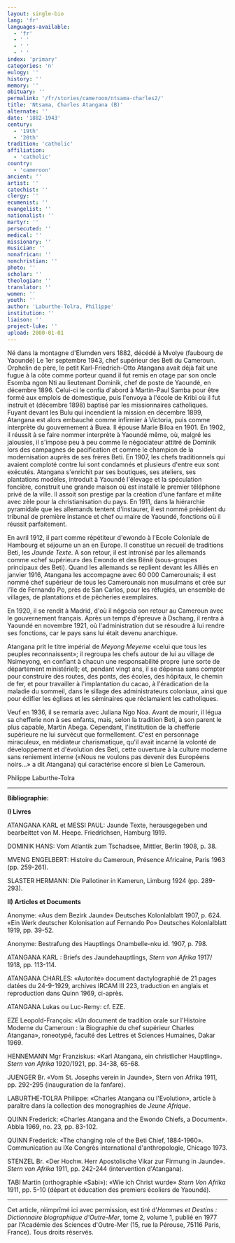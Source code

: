```yaml
---
layout: single-bio
lang: 'fr'
languages-available:
  - 'fr'
  - ' '
  - ' '
  - ' '
index: 'primary'
categories: 'n'
eulogy: ''
history: ''
memory: ''
obituary: ''
permalink: '/fr/stories/cameroon/ntsama-charles2/'
title: 'Ntsama, Charles Atangana (B)'
alternate: ''
date: '1882-1943'
century:
  - '19th'
  - '20th'
tradition: 'catholic'
affiliation:
  - 'catholic'
country:
  - 'cameroon'
ancient: ''
artist: ''
catechist: ''
clergy: ''
ecumenist: ''
evangelist: ''
nationalist: ''
martyr: ''
persecuted: ''
medical: ''
missionary: ''
musician: ''
nonafrican: ''
nonchristian: ''
photo: ''
scholar: ''
theologian: ''
translator: ''
women: ''
youth: ''
author: 'Laburthe-Tolra, Philippe'
institution: ''
liaison: ''
project-luke: ''
upload: 2000-01-01
---
```



Né dans la montagne d'Elumden vers 1882, décédé &agrave; Mvolye (faubourg de Yaoundé) Le 1er septembre 1943, chef supérieur des Beti du Cameroun. Orphelin de père, le petit Karl-Friedrich-Otto Atangana avait déjà fait une fugue à la c&ocirc;te comme porteur quand il fut remis en otage par son oncle Esomba ngon Nti au lieutenant Dominik, chef de poste de Yaoundé, en décembre 1896. Celui-ci le confia d'abord &agrave; Martin-Paul Samba pour être formé aux emplois de domestique, puis l'envoya à l'école de Kribi où il fut instruit et (décembre 1898) baptisé par les missionnaires catholiques. Fuyant devant les Bulu qui incendient la mission en décembre 1899, Atangana est alors embauché comme infirmier à Victoria, puis comme interprète du gouvernement à Buea. Il épouse Marie Biloa en 1901. En 1902, il réussit à se faire nommer interprète à Yaoundé même, où, malgré les jalousies, il s'impose peu à peu comme le négociateur attitré de Dominik lors des campagnes de pacification et comme le champion de la modernisation auprès de ses frères Beti. En 1907, les chefs traditionnels qui avaient comploté contre lui sont condamnés et plusieurs d'entre eux sont exécutés. Atangana s'enrichit par ses boutiques, ses ateliers, ses plantations modèles, introduit &agrave; Yaoundé l'élevage et la spéculation foncière, construit une grande maison où est installé le premier téléphone privé de la ville. Il assoit son prestige par la création d'une fanfare et milite avec zèle pour la christianisation du pays. En 1911, dans la hiérarchie pyramidale que les allemands tentent d'instaurer, il est nommé président du tribunal de première instance et chef ou maire de Yaoundé, fonctions où il réussit parfaitement.

En avril 1912, il part comme répétiteur d'ewondo à l'Ecole Coloniale de Hambourg et séjourne un an en Europe. Il constitue un recueil de traditions Beti, les *Jaunde Texte*. A son retour, il est intronisé par les allemands comme &laquo;chef supérieur&raquo; des Ewondo et des Bënë (sous-groupes principaux des Beti). Quand les allemands se replient devant les Alliés en janvier 1916, Atangana les accompagne avec 60 000 Camerounais; il est nommé chef supérieur de tous les Camerounais non musulmans et crée sur l'île de Fernando Po, près de San Carlos, pour les réfugiés, un ensemble de villages, de plantations et de pêcheries exemplaires.

En 1920, il se rendit à Madrid, d'où il négocia son retour au Cameroun avec le gouvernement français. Après un temps d'épreuve &agrave; Dschang, il rentra à Yaoundé en novembre 1921, o&ugrave; l'administration dut se résoudre à lui rendre ses fonctions, car le pays sans lui était devenu anarchique.

Atangana prit le titre impérial de *Meyong Meyeme* &laquo;celui que tous les peuples reconnaissent&raquo;; il regroupa les chefs autour de lui au village de Nsimeyong, en confiant &agrave; chacun une responsabilité propre (une sorte de département ministériel); et, pendant vingt ans, il se dépensa sans compter pour construire des routes, des ponts, des écoles, des hôpitaux, le chemin de fer, et pour travailler &agrave; l'implantation du cacao, à l'éradication de la maladie du sommeil, dans le sillage des administrateurs coloniaux, ainsi que pour édifier les églises et les séminaires que réclamaient les catholiques.

Veuf en 1936, il se remaria avec Juliana Ngo Noa. Avant de mourir, il légua sa chefferie non à ses enfants, mais, selon la tradition Beti, à son parent le plus capable, Martin Abega. Cependant, l'institution de la chefferie supérieure ne lui survécut que formellement. C'est en personnage miraculeux, en médiateur charismatique, qu'il avait incarné la volonté de développement et d'évolution des Beti, cette ouverture à la culture moderne sans reniement interne (&laquo;Nous ne voulons pas devenir des Européens noirs…&raquo; a dit Atangana) qui caractérise encore si bien Le Cameroun.

Philippe Laburthe-Tolra

---

**Bibliographie:**

**I) Livres**

ATANGANA KARL et MESSI PAUL: Jaunde Texte, herausgegeben und bearbeittet von M. Heepe. Friedrichsen, Hamburg 1919.

DOMINIK HANS: Vom Atlantik zum Tschadsee, Mittler, Berlin 1908, p. 38.

MVENG ENGELBERT: Histoire du Cameroun, Présence Africaine, Paris 1963 (pp. 259-261).

SLASTER HERMANN: Dle Pallotiner in Kamerun, Limburg 1924 (pp. 289-293).

**II) Articles et Documents**

Anonyme: &laquo;Aus dem Bezirk Jaunde&raquo; Deutsches Kolonlalblatt 1907, p. 624. &laquo;Ein Werk deutscher Kolonisation auf Fernando Po&raquo; Deutsches Kolonlalblatt 1919, pp. 39-52.

Anonyme: Bestrafung des Hauptlings Onambelle-nku  id. 1907, p. 798.

ATANGANA KARL : Briefs des Jaundehauptlings, *Stern von Afrika* 1917/ 1918, pp. 113-114.

ATANGANA CHARLES: &laquo;Autorité&raquo; document dactylographié de 21 pages datées du 24-9-1929, archives IRCAM III 223, traduction en anglais et reproduction dans Quinn 1969, ci-après.

ATANGANA Lukas ou Luc-Remy: cf. EZE.

EZE Leopold-François: &laquo;Un document de tradition orale sur l'Histoire Moderne du Cameroun : la Biographie du chef supérieur Charles Atangana&raquo;, roneotyp&eacute;, faculté des Lettres et Sciences Humaines, Dakar 1969.

HENNEMANN Mgr Franziskus: &laquo;Karl Atangana, ein christlicher Hauptling&raquo;. *Stern von Afrika* 1920/1921, pp. 34-38, 65-68.

JUENGER Br. &laquo;Vom St. Josephs verein in Jaunde&raquo;, Stern von Afrika 1911, pp. 292-295 (inauguration de la fanfare).

LABURTHE-TOLRA Philippe: &laquo;Charles Atangana ou l'Evolution&raquo;, article &agrave; para&icirc;tre dans la collection des monographies de *Jeune Afrique*.

QUINN Frederick: &laquo;Charles Atangana and the Ewondo Chiefs, a Document&raquo;. Abbla 1969, no. 23, pp. 83-102.

QUINN Frederick: &laquo;The changing role of the Beti Chief, 1884-1960&raquo;. Communication au IXe Congr&egrave;s international d'anthropologie, Chicago 1973.

STENZEL Br. &laquo;Der Hochw. Herr Apostolische Vikar zur Firmung in Jaunde&raquo;. *Stern von Afrika* 1911, pp. 242-244 (intervention d'Atangana).

TABI Martin (orthographie &laquo;Sabi&raquo;): &laquo;Wie ich Christ wurde&raquo; *Stern Von Afrika* 1911, pp. 5-10 (départ et éducation des premiers écoliers de Yaoundé).

---

Cet article, r&eacute;impr&icirc;m&eacute; ici avec permission, est tir&eacute; d'*Hommes et Destins : Dictionnaire biographique d'Outre-Mer*, tome 2, volume 1, publi&eacute; en 1977 par l'Acad&eacute;mie des Sciences d'Outre-Mer (15, rue la P&eacute;rouse, 75116 Paris, France). Tous droits r&eacute;serv&eacute;s.